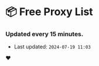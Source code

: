 # :package: Free Proxy List
### Updated every 15 minutes.

- Last updated: `2024-07-19 11:03`

:heart:
